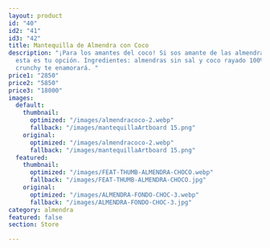 ```yaml
---
layout: product
id: "40"
id2: "41"
id3: "42"
title: Mantequilla de Almendra con Coco
description: "¡Para los amantes del coco! Si sos amante de las almendras y el coco
  esta es tu opción. Ingredientes: almendras sin sal y coco rayado 100% puro. Su textura
  crunchy te enamorará. "
price1: "2850"
price2: "5850"
price3: "18000"
images:
  default:
    thumbnail:
      optimized: "/images/almendracoco-2.webp"
      fallback: "/images/mantequillaArtboard 15.png"
    original:
      optimized: "/images/almendracoco-2.webp"
      fallback: "/images/mantequillaArtboard 15.png"
  featured:
    thumbnail:
      optimized: "/images/FEAT-THUMB-ALMENDRA-CHOCO.webp"
      fallback: "/images/FEAT-THUMB-ALMENDRA-CHOCO.jpg"
    original:
      optimized: "/images/ALMENDRA-FONDO-CHOC-3.webp"
      fallback: "/images/ALMENDRA-FONDO-CHOC-3.jpg"
category: almendra
featured: false
section: Store

---
```

